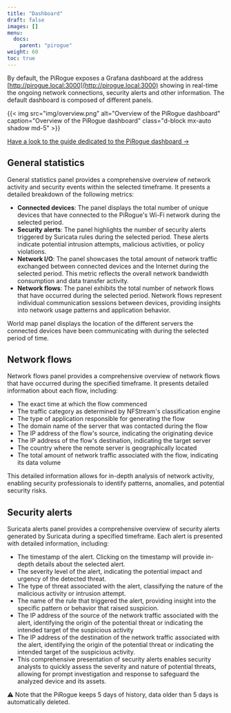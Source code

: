 ```yaml
---
title: "Dashboard"
draft: false
images: []
menu:
  docs:
    parent: "pirogue"
weight: 60
toc: true
---
```


By default, the PiRogue exposes a Grafana dashboard at the address [http://pirogue.local:3000](http://pirogue.local:3000) showing in real-time the ongoing network connections, security alerts and other information. The default dashboard is composed of different panels.

{{< img src="img/overview.png" alt="Overview of the PiRogue dashboard" caption="Overview of the PiRogue dashboard" class="d-block mx-auto shadow md-5" >}}

[Have a look to the guide dedicated to the PiRogue dashboard →](/guides/g1/#the-dashboard)


## General statistics

General statistics panel provides a comprehensive overview of network activity and security events within the selected timeframe. It presents a detailed breakdown of the following metrics:
* **Connected devices**: The panel displays the total number of unique devices that have connected to the PiRogue's Wi-Fi network during the selected period. 
* **Security alerts**: The panel highlights the number of security alerts triggered by Suricata rules during the selected period. These alerts indicate potential intrusion attempts, malicious activities, or policy violations.
* **Network I/O**: The panel showcases the total amount of network traffic exchanged between connected devices and the Internet during the selected period. This metric reflects the overall network bandwidth consumption and data transfer activity.
* **Network flows**: The panel exhibits the total number of network flows that have occurred during the selected period. Network flows represent individual communication sessions between devices, providing insights into network usage patterns and application behavior.

World map panel displays the location of the different servers the connected devices have been communicating with during the selected period of time.


## Network flows

Network flows panel provides a comprehensive overview of network flows that have occurred during the specified timeframe. It presents detailed information about each flow, including:
* The exact time at which the flow commenced
* The traffic category as determined by NFStream's classification engine
* The type of application responsible for generating the flow
* The domain name of the server that was contacted during the flow
* The IP address of the flow's source, indicating the originating device
* The IP address of the flow's destination, indicating the target server
* The country where the remote server is geographically located
* The total amount of network traffic associated with the flow, indicating its data volume

This detailed information allows for in-depth analysis of network activity, enabling security professionals to identify patterns, anomalies, and potential security risks.


## Security alerts

Suricata alerts panel provides a comprehensive overview of security alerts generated by Suricata during a specified timeframe. Each alert is presented with detailed information, including:
* The timestamp of the alert. Clicking on the timestamp will provide in-depth details about the selected alert.
* The severity level of the alert, indicating the potential impact and urgency of the detected threat.
* The type of threat associated with the alert, classifying the nature of the malicious activity or intrusion attempt.
* The name of the rule that triggered the alert, providing insight into the specific pattern or behavior that raised suspicion.
* The IP address of the source of the network traffic associated with the alert, identifying the origin of the potential threat or indicating the intended target of the suspicious activity
* The IP address of the destination of the network traffic associated with the alert, identifying the origin of the potential threat or indicating the intended target of the suspicious activity.
* This comprehensive presentation of security alerts enables security analysts to quickly assess the severity and nature of potential threats, allowing for prompt investigation and response to safeguard the analyzed device and its assets.

⚠️ Note that the PiRogue keeps 5 days of history, data older than 5 days is automatically deleted.